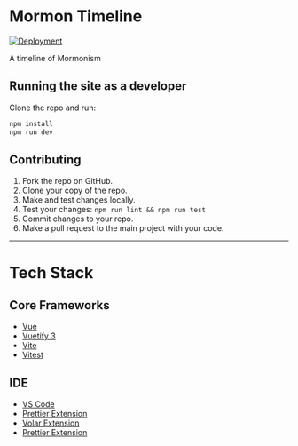 # Mormon Timeline

[![Deployment](https://github.com/jtgasper3/mormon-timeline/actions/workflows/deploy.yml/badge.svg)](https://github.com/jtgasper3/mormon-timeline/actions/workflows/deploy.yml)

A timeline of Mormonism

## Running the site as a developer

Clone the repo and run:

```sh
npm install
npm run dev
```

## Contributing

1. Fork the repo on GitHub.
1. Clone your copy of the repo.
1. Make and test changes locally.
1. Test your changes: `npm run lint && npm run test`
1. Commit changes to your repo.
1. Make a pull request to the main project with your code.

---

# Tech Stack

## Core Frameworks

- [Vue](https://vuejs.org/)
- [Vuetify 3](https://vuetifyjs.com/)
- [Vite](https://vitejs.dev/)
- [Vitest](https://vitest.dev/)

## IDE

- [VS Code](https://code.visualstudio.com/)
- [Prettier Extension](https://marketplace.visualstudio.com/items?itemName=antfu.vite)
- [Volar Extension](https://marketplace.visualstudio.com/items?itemName=johnsoncodehk.volar)
- [Prettier Extension](https://marketplace.visualstudio.com/items?itemName=esbenp.prettier-vscode)
